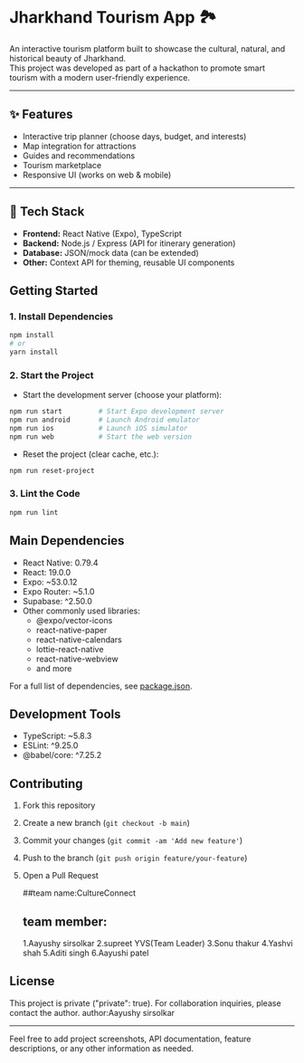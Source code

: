 # Jharkhand Tourism App 🏞️

An interactive tourism platform built to showcase the cultural, natural, and historical beauty of Jharkhand.  
This project was developed as part of a hackathon to promote smart tourism with a modern user-friendly experience.

---

## ✨ Features
- Interactive trip planner (choose days, budget, and interests)
- Map integration for attractions
- Guides and recommendations
- Tourism marketplace
- Responsive UI (works on web & mobile)

---

## 🚀 Tech Stack
- **Frontend:** React Native (Expo), TypeScript
- **Backend:** Node.js / Express (API for itinerary generation)
- **Database:** JSON/mock data (can be extended)
- **Other:** Context API for theming, reusable UI components
## Getting Started

### 1. Install Dependencies

```bash
npm install
# or
yarn install
```

### 2. Start the Project

- Start the development server (choose your platform):

```bash
npm run start         # Start Expo development server
npm run android       # Launch Android emulator
npm run ios           # Launch iOS simulator
npm run web           # Start the web version
```

- Reset the project (clear cache, etc.):

```bash
npm run reset-project
```

### 3. Lint the Code

```bash
npm run lint
```

## Main Dependencies

- React Native: 0.79.4
- React: 19.0.0
- Expo: ~53.0.12
- Expo Router: ~5.1.0
- Supabase: ^2.50.0
- Other commonly used libraries:  
  - @expo/vector-icons  
  - react-native-paper  
  - react-native-calendars  
  - lottie-react-native  
  - react-native-webview  
  - and more

For a full list of dependencies, see [package.json](./package.json).

## Development Tools

- TypeScript: ~5.8.3
- ESLint: ^9.25.0
- @babel/core: ^7.25.2

## Contributing

1. Fork this repository
2. Create a new branch (`git checkout -b main`)
3. Commit your changes (`git commit -am 'Add new feature'`)
4. Push to the branch (`git push origin feature/your-feature`)
5. Open a Pull Request

   ##team name:CultureConnect
   ## team member:
   1.Aayushy sirsolkar
   2.supreet YVS(Team Leader)
   3.Sonu thakur
   4.Yashvi shah
   5.Aditi singh
   6.Aayushi patel

## License

This project is private ("private": true). For collaboration inquiries, please contact the author.
author:Aayushy sirsolkar

---

Feel free to add project screenshots, API documentation, feature descriptions, or any other information as needed.
